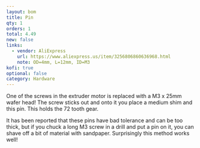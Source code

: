 ```yaml
---
layout: bom
title: Pin
qty: 1
orders: 1
total: 4.49
new: false
links:
  - vendor: AliExpress
    url: https://www.aliexpress.us/item/3256806860636968.html
    note: OD=4mm, L=12mm, ID=M3
kofi: true
optional: false
category: Hardware
---
```


One of the screws in the extruder motor is replaced with a M3 x 25mm wafer head! The screw sticks out and onto it you
place a medium shim and this pin. This holds the 72 tooth gear.

It has been reported that these pins have bad tolerance and can be too thick, but if you chuck a long M3 screw in a
drill and put a pin on it, you can shave off a bit of material with sandpaper. Surprisingly this method works well!
